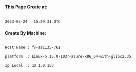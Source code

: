 
   
#### This Page Create at:

```bash

2023-05-24 - 15:29:31 UTC

```

#### Create By Machine:

```bash

Host Name : fv-az1135-761

platform  : Linux-5.15.0-1037-azure-x86_64-with-glibc2.35

Ip Local  : 10.1.0.153

```

